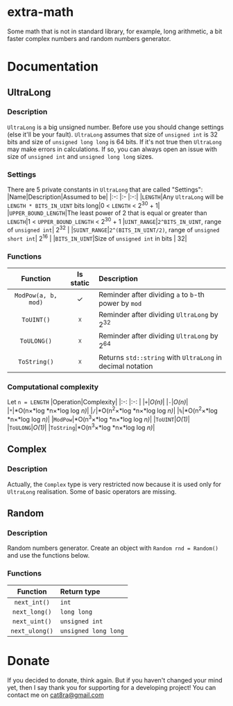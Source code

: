# extra-math
Some math that is not in standard library, for example, long arithmetic, a bit faster complex numbers and random numbers generator.

# Documentation
## UltraLong
### Description
`UltraLong` is a big unsigned number. Before use you should change settings (else it'll be your fault). `UltraLong` assumes that size of `unsigned int` is 32 bits and size of `unsigned long long` is 64 bits. If it's not true then `UltraLong` may make errors in calculations. If so, you can always open an issue with size of `unsigned int` and `unsigned long long` sizes.
### Settings
There are 5 private constants in `UltraLong` that are called "Settings":
|Name|Description|Assumed to be|
|:-: |:-         |:-:|
|`LENGTH`|Any `UltraLong` will be `LENGTH * BITS_IN_UINT` bits long|0 < `LENGTH` < 2<sup>30</sup> + 1|
|`UPPER_BOUND_LENGTH`|The least power of 2 that is equal or greater than `LENGTH`|1 < `UPPER_BOUND_LENGTH` < 2<sup>30</sup> + 1
|`UINT_RANGE`|`2^BITS_IN_UINT`, range of `unsigned int`| 2<sup>32</sup> |
|`SUINT_RANGE`|`2^(BITS_IN_UINT/2)`, range of `unsigned short int`| 2<sup>16</sup> |
|`BITS_IN_UINT`|Size of `unsigned int` in bits | 32|
### Functions
|Function|Is static|Description|
|:-:     |:-:      |:-         |
|`ModPow(a, b, mod)`  | ✓ |Reminder after dividing `a` to `b`-th power by `mod`|
|`ToUINT()`| ☓ |Reminder after dividing `UltraLong` by 2<sup>32</sup>|
|`ToULONG()`| ☓ |Reminder after dividing `UltraLong` by 2<sup>64</sup>|
|`ToString()`| ☓ |Returns `std::string` with `UltraLong` in decimal notation|
### Computational complexity
Let `n = LENGTH`
|Operation|Complexity|
|:-:      |:-:       |
|`+`|*O(n)*|
|`-`|*O(n)*|
|`*`|*O(n×*log *n×*log log *n)*|
|`/`|*O(n<sup>2</sup>×*log *n×*log log *n)*|
|`%`|*O(n<sup>2</sup>×*log *n×*log log *n)*|
|`ModPow`|*O(n<sup>3</sup>×*log *n×*log log *n)*|
|`ToUINT`|*O(1)*|
|`ToULONG`|*O(1)*|
|`ToString`|*O(n<sup>3</sup>×*log *n×*log log *n)*|

## Complex
### Description
Actually, the `Complex` type is very restricted now because it is used only for `UltraLong` realisation. Some of basic operators are missing.

## Random
### Description
Random numbers generator. Create an object with `Random rnd = Random()` and use the functions below.
### Functions
|Function|Return type|
|:-:     |:-  |
|`next_int()`| `int` |
|`next_long()`| `long long` |
|`next_uint()`| `unsigned int` |
|`next_ulong()`| `unsigned long long` |

# Donate
If you decided to donate, think again. But if you haven't changed your mind yet, then I say thank you for supporting for a developing project! You can contact me on cat8ra@gmail.com